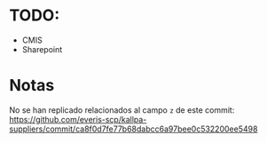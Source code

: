 # TODO:

-   CMIS
-   Sharepoint

# Notas

No se han replicado relacionados al campo `z` de este commit: https://github.com/everis-scp/kallpa-suppliers/commit/ca8f0d7fe77b68dabcc6a97bee0c532200ee5498
